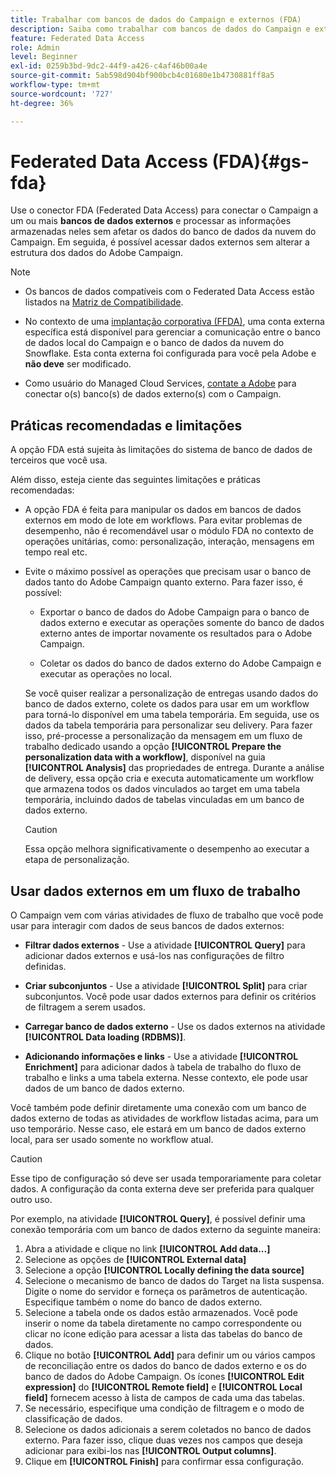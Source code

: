 ```yaml
---
title: Trabalhar com bancos de dados do Campaign e externos (FDA)
description: Saiba como trabalhar com bancos de dados do Campaign e externos
feature: Federated Data Access
role: Admin
level: Beginner
exl-id: 0259b3bd-9dc2-44f9-a426-c4af46b00a4e
source-git-commit: 5ab598d904bf900bcb4c01680e1b4730881ff8a5
workflow-type: tm+mt
source-wordcount: '727'
ht-degree: 36%

---
```


# Federated Data Access (FDA){#gs-fda}

Use o conector FDA (Federated Data Access) para conectar o Campaign a um ou mais **bancos de dados externos** e processar as informações armazenadas neles sem afetar os dados do banco de dados da nuvem do Campaign. Em seguida, é possível acessar dados externos sem alterar a estrutura dos dados do Adobe Campaign.

>[!NOTE]
>
>* Os bancos de dados compatíveis com o Federated Data Access estão listados na [Matriz de Compatibilidade](../start/compatibility-matrix.md).
>
>* No contexto de uma [implantação corporativa (FFDA)](../architecture/enterprise-deployment.md), uma conta externa específica está disponível para gerenciar a comunicação entre o banco de dados local do Campaign e o banco de dados da nuvem do Snowflake. Esta conta externa foi configurada para você pela Adobe e **não deve** ser modificado.
>
>* Como usuário do Managed Cloud Services, [contate a Adobe](../start/campaign-faq.md#support) para conectar o(s) banco(s) de dados externo(s) com o Campaign.


## Práticas recomendadas e limitações

A opção FDA está sujeita às limitações do sistema de banco de dados de terceiros que você usa.

Além disso, esteja ciente das seguintes limitações e práticas recomendadas:

* A opção FDA é feita para manipular os dados em bancos de dados externos em modo de lote em workflows. Para evitar problemas de desempenho, não é recomendável usar o módulo FDA no contexto de operações unitárias, como: personalização, interação, mensagens em tempo real etc.

* Evite o máximo possível as operações que precisam usar o banco de dados tanto do Adobe Campaign quanto externo. Para fazer isso, é possível:

   * Exportar o banco de dados do Adobe Campaign para o banco de dados externo e executar as operações somente do banco de dados externo antes de importar novamente os resultados para o Adobe Campaign.

   * Coletar os dados do banco de dados externo do Adobe Campaign e executar as operações no local.

  Se você quiser realizar a personalização de entregas usando dados do banco de dados externo, colete os dados para usar em um workflow para torná-lo disponível em uma tabela temporária. Em seguida, use os dados da tabela temporária para personalizar seu delivery. Para fazer isso, pré-processe a personalização da mensagem em um fluxo de trabalho dedicado usando a opção **[!UICONTROL Prepare the personalization data with a workflow]**, disponível na guia **[!UICONTROL Analysis]** das propriedades de entrega. Durante a análise de delivery, essa opção cria e executa automaticamente um workflow que armazena todos os dados vinculados ao target em uma tabela temporária, incluindo dados de tabelas vinculadas em um banco de dados externo.

  >[!CAUTION]
  >
  >Essa opção melhora significativamente o desempenho ao executar a etapa de personalização.


## Usar dados externos em um fluxo de trabalho

O Campaign vem com várias atividades de fluxo de trabalho que você pode usar para interagir com dados de seus bancos de dados externos:

* **Filtrar dados externos** - Use a atividade **[!UICONTROL Query]** para adicionar dados externos e usá-los nas configurações de filtro definidas.

* **Criar subconjuntos** - Use a atividade **[!UICONTROL Split]** para criar subconjuntos. Você pode usar dados externos para definir os critérios de filtragem a serem usados.

* **Carregar banco de dados externo** - Use os dados externos na atividade **[!UICONTROL Data loading (RDBMS)]**.

* **Adicionando informações e links** - Use a atividade **[!UICONTROL Enrichment]** para adicionar dados à tabela de trabalho do fluxo de trabalho e links a uma tabela externa. Nesse contexto, ele pode usar dados de um banco de dados externo.

Você também pode definir diretamente uma conexão com um banco de dados externo de todas as atividades de workflow listadas acima, para um uso temporário. Nesse caso, ele estará em um banco de dados externo local, para ser usado somente no workflow atual.

>[!CAUTION]
>
>Esse tipo de configuração só deve ser usada temporariamente para coletar dados. A configuração da conta externa deve ser preferida para qualquer outro uso.

Por exemplo, na atividade **[!UICONTROL Query]**, é possível definir uma conexão temporária com um banco de dados externo da seguinte maneira:

1. Abra a atividade e clique no link **[!UICONTROL Add data...]**
1. Selecione as opções de **[!UICONTROL External data]**
1. Selecione a opção **[!UICONTROL Locally defining the data source]**
1. Selecione o mecanismo de banco de dados do Target na lista suspensa. Digite o nome do servidor e forneça os parâmetros de autenticação. Especifique também o nome do banco de dados externo.
1. Selecione a tabela onde os dados estão armazenados. Você pode inserir o nome da tabela diretamente no campo correspondente ou clicar no ícone edição para acessar a lista das tabelas do banco de dados.
1. Clique no botão **[!UICONTROL Add]** para definir um ou vários campos de reconciliação entre os dados do banco de dados externo e os do banco de dados do Adobe Campaign. Os ícones **[!UICONTROL Edit expression]** do **[!UICONTROL Remote field]** e **[!UICONTROL Local field]** fornecem acesso à lista de campos de cada uma das tabelas.
1. Se necessário, especifique uma condição de filtragem e o modo de classificação de dados.
1. Selecione os dados adicionais a serem coletados no banco de dados externo. Para fazer isso, clique duas vezes nos campos que deseja adicionar para exibi-los nas **[!UICONTROL Output columns]**.
1. Clique em **[!UICONTROL Finish]** para confirmar essa configuração.
